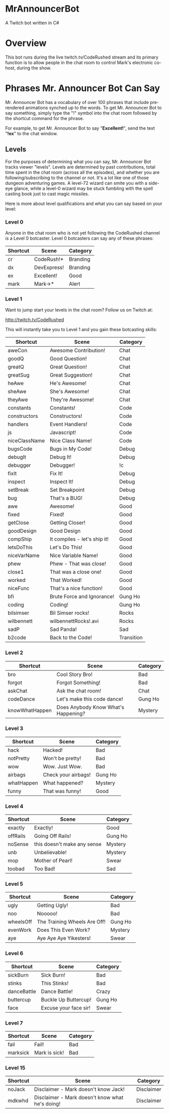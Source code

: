 # MrAnnouncerBot
A Twitch bot written in C#

# Overview
This bot runs during the live twitch.tv/CodeRushed stream and its primary function is to allow people in the chat room to control Mark's electronic co-host, during the show.

# Phrases Mr. Announcer Bot Can Say
Mr. Announcer Bot has a vocabulary of over 100 phrases that include pre-rendered animations synched up to the words. To get Mr. Announcer Bot to say something, simply type the "!" symbol into the chat room followed by the shortcut command for the phrase.

For example, to get Mr. Announcer Bot to say "**Excellent!**", send the text "**!ex**" to the chat window.

## Levels
For the purposes of determining what you can say, Mr. Announcer Bot tracks viewer "levels". Levels are determined by past contributions, total time spent in the chat room (across all the episodes), and whether you are following/subscribing to the channel or not. It's a lot like one of those dungeon adventuring games. A level-72 wizard can smite you with a side-eye glance, while a level-0 wizard may be stuck fumbling with the spell casting book just to cast magic missiles.

Here is more about level qualifications and what you can say based on your level:

### Level 0

Anyone in the chat room who is not yet following the CodeRushed channel is a Level 0 botcaster. Level 0 botcasters can say any of these phrases:

| Shortcut | Scene | Category |
|---|---|---|
| cr | CodeRush!* | Branding | 
| dx | DevExpress! | Branding | 
| ex | Excellent! | Good | 
| mark | Mark->* | Alert | 

### Level 1

Want to jump start your levels in the chat room? Follow us on Twitch at:

http://twitch.tv/CodeRushed

This will instantly take you to Level 1 and you gain these botcasting skills:

| Shortcut | Scene | Category |
|---|---|---|
| aweCon | Awesome Contribution! | Chat | 
| goodQ | Good Question! | Chat | 
| greatQ | Great Question! | Chat | 
| greatSug | Great Suggestion! | Chat | 
| heAwe | He's Awesome! | Chat | 
| sheAwe | She's Awesome! | Chat | 
| theyAwe | They're Awesome! | Chat | 
| constants | Constants! | Code | 
| constructors | Constructors! | Code | 
| handlers | Event Handlers! | Code | 
| js | Javascript! | Code | 
| niceClassName | Nice Class Name! | Code | 
| bugsCode | Bugs in My Code! | Debug | 
| debugIt | Debug It! | Debug | 
| debugger | Debugger! | !c | 
| fixIt | Fix It! | Debug | 
| inspect | Inspect It! | Debug | 
| setBreak | Set Breakpoint | Debug | 
| bug | That's a BUG! | Debug | 
| awe | Awesome! | Good | 
| fixed | Fixed! | Good | 
| getClose | Getting Closer! | Good | 
| goodDesign | Good Design | Good | 
| compShip | It compiles - let's ship it! | Good | 
| letsDoThis | Let's Do This! | Good | 
| niceVarName | Nice Variable Name! | Good | 
| phew | Phew - That was close! | Good | 
| close1 | That was a close one! | Good | 
| worked | That Worked! | Good | 
| niceFunc | That's a nice function! | Good | 
| bfi | Brute Force and Ignorance! | Gung Ho | 
| coding | Coding! | Gung Ho | 
| bilsimser | Bil Simser rocks! | Rocks | 
| wilbennett | wilbennettRocks!.avi | Rocks | 
| sadP | Sad Panda! | Sad | 
| b2code | Back to the Code! | Transition | 

### Level 2



| Shortcut | Scene | Category |
|---|---|---|
| bro | Cool Story Bro! | Bad | 
| forgot | Forgot Something! | Bad | 
| askChat | Ask the chat room! | Chat | 
| codeDance | Let's make this code dance! | Gung Ho | 
| knowWhatHappen | Does Anybody Know What's Happening? | Mystery | 

### Level 3



| Shortcut | Scene | Category |
|---|---|---|
| hack | Hacked! | Bad | 
| notPretty | Won't be pretty! | Bad | 
| wow | Wow. Just Wow. | Bad | 
| airbags | Check your airbags! | Gung Ho | 
| whatHappen | What happened? | Mystery | 
| funny | That was funny! | Good | 

### Level 4



| Shortcut | Scene | Category |
|---|---|---|
| exactly | Exactly! | Good | 
| offRails | Going Off Rails! | Gung Ho | 
| noSense | this doesn't make any sense | Mystery | 
| unb | Unbelievable! | Mystery | 
| mop | Mother of Pearl! | Swear | 
| toobad | Too Bad! | Sad | 

### Level 5



| Shortcut | Scene | Category |
|---|---|---|
| ugly | Getting Ugly! | Bad | 
| noo | Nooooo! | Bad | 
| wheelsOff | The Training Wheels Are Off! | Gung Ho | 
| evenWork | Does This Even Work? | Mystery | 
| aye | Aye Aye Aye Yikesters! | Swear | 

### Level 6



| Shortcut | Scene | Category |
|---|---|---|
| sickBurn | Sick Burn! | Bad | 
| stinks | This Stinks! | Bad | 
| danceBattle | Dance Battle! | Crazy | 
| buttercup | Buckle Up Buttercup! | Gung Ho | 
| face | Excuse your face sir! | Swear | 

### Level 7



| Shortcut | Scene | Category |
|---|---|---|
| fail | Fail! | Bad | 
| marksick | Mark is sick! | Bad | 

### Level 15



| Shortcut | Scene | Category |
|---|---|---|
| noJack | Disclaimer - Mark doesn't know Jack! | Disclaimer | 
| mdkwhd | Disclaimer - Mark doesn't know what he's doing! | Disclaimer | 

